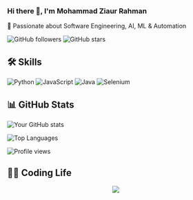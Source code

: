 

<!--
**bappy2194/bappy2194** is a ✨ _special_ ✨ repository because its `README.md` (this file) appears on your GitHub profile.

Here are some ideas to get you started:

- 🔭 I’m currently working on ...
- 🌱 I’m currently learning ...
- 👯 I’m looking to collaborate on ...
- 🤔 I’m looking for help with ...
- 💬 Ask me about ...
- 📫 How to reach me: ...
- 😄 Pronouns: ...
- ⚡ Fun fact: ...
-->

### Hi there 👋, I'm Mohammad Ziaur Rahman  
🌟 Passionate about Software Engineering, AI, ML & Automation

![GitHub followers](https://img.shields.io/github/followers/bappy2194?style=social)
![GitHub stars](https://img.shields.io/github/stars/bappy2194?style=social)


## 🛠 Skills
![Python](https://img.shields.io/badge/Python-3776AB?style=flat&logo=python&logoColor=white)
![JavaScript](https://img.shields.io/badge/JavaScript-000000?style=flat&logo=javascript)
![Java](https://img.shields.io/badge/Java-007396?style=flat&logo=java&logoColor=white)
![Selenium](https://img.shields.io/badge/Selenium-43B02A?style=flat&logo=selenium&logoColor=white)

## 📊 GitHub Stats
![Your GitHub stats](https://github-readme-stats.vercel.app/api?username=bappy2194&show_icons=true&theme=radical)

![Top Languages](https://github-readme-stats.vercel.app/api/top-langs/?username=bappy2194&layout=compact&theme=vision-friendly-dark)

![Profile views](https://komarev.com/ghpvc/?username=bappy2194&color=blue)

## 👨‍💻 Coding Life
<p align="center">
  <img src="https://readme-typing-svg.herokuapp.com?size=22&color=00C0FF&center=true&vCenter=true&width=600&lines=I+love+coding+in+Python;Machine+Learning+is+my+passion;Building+automation+with+n8n+%26+AI;Always+learning+new+technologies" />
</p>







